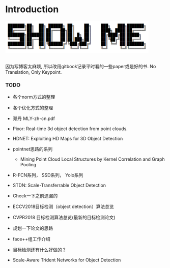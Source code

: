 # Introduction
<img src="banner.png" width = "450" align=center />   
<br></br>   

因为写博客太麻烦, 所以改用gitbook记录平时看的一些paper或是好的书. No Translation, Only Keypoint.   


### TODO
- 各个norm方式的整理   
- 各个优化方式的整理   
- 邓丹 MLY-zh-cn.pdf
- Pixor: Real-time 3d object detection from point clouds.
- HDNET: Exploiting HD Maps for 3D Object Detection
- pointnet思路的系列
  - Mining Point Cloud Local Structures by Kernel Correlation and Graph Pooling   
- R-FCN系列， SSD系列， Yolo系列    
- STDN: Scale-Transferrable Object Detection   
- Check一下之前遗漏的    
- ECCV2018目标检测（object detection）算法总览    
- CVPR2018 目标检测算法总览(最新的目标检测论文)   

- 规划一下论文的思路    

- face++组工作介绍
- 目标检测还有什么好做的？
- Scale-Aware Trident Networks for Object Detection




